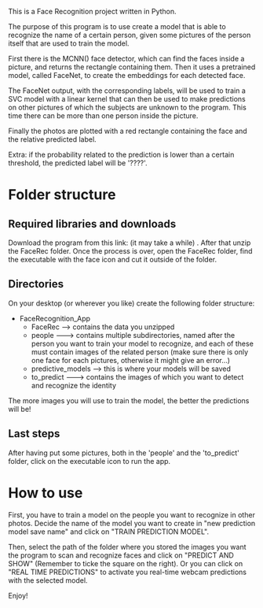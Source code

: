 This is a Face Recognition project written in Python.

The purpose of this program is to use create a model that is able to recognize the name of a certain person, given some pictures of the person itself that are used to train the model.

First there is the MCNN() face detector, which can find the faces inside a picture, and returns the rectangle containing them.
Then it uses a pretrained model, called FaceNet, to create the embeddings for each detected face.

The FaceNet output, with the corresponding labels, will be used to train a SVC model with a linear kernel that can then be used to make predictions on other pictures of which the subjects are unknown to the program. This time there can be more than one person inside the picture.

Finally the photos are plotted with a red rectangle containing the face and the relative predicted label.

Extra: if the probability related to the prediction is lower than a certain threshold, the predicted label will be '????'.

# Folder structure

## Required libraries and downloads
Download the program from this link:  (it may take a while) . After that unzip the FaceRec folder.
Once the process is over, open the FaceRec folder, find the executable with the face icon and cut it outside of the folder.

## Directories
On your desktop (or wherever you like) create the following folder structure:

* FaceRecognition_App
  * FaceRec --> contains the data you unzipped
  * people ---> contains multiple subdirectories, named after the person you want to train your model to recognize, and each of these must contain images of the related person (make sure there is only one face for each pictures, otherwise it might give an error...)
  * predictive_models --> this is where your models will be saved
   * to_predict ---> contains the images of which you want to detect and recognize the identity
      
The more images you will use to train the model, the better the predictions will be!

## Last steps
After having put some pictures, both in the 'people' and the 'to_predict' folder, click on the executable icon to run the app.

# How to use
First, you have to train a model on the people you want to recognize in other photos. Decide the name of the model you want to create in "new prediction model save name" and click on "TRAIN PREDICTION MODEL".

Then, select the path of the folder where you stored the images you want the program to scan and recognize faces and click on "PREDICT AND SHOW" (Remember to ticke the square on the right).
Or you can click on "REAL TIME PREDICTIONS" to activate you real-time webcam predictions with the selected model.

Enjoy!
